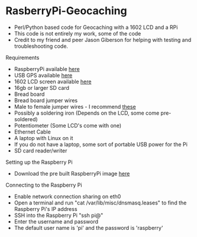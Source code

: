 RasberryPi-Geocaching
=====================

- Perl/Python based code for Geocaching with a 1602 LCD and a RPi 
- This code is not entirely my work, some of the code 
- Credit to my friend and peer Jason Giberson for helping with testing and troubleshooting code. 

Requirements
  - RaspberryPi available [here](http://www.amazon.com/RASPBERRY-MODEL-756-8308-Raspberry-Pi/dp/B009SQQF9C/ref=sr_1_1?ie=UTF8&qid=1404096520&sr=8-1&keywords=raspberry+pi)
  - USB GPS available [here](http://www.amazon.com/GlobalSat-BU-353-USB-GPS-Receiver/dp/B000PKX2KA/ref=sr_1_2?ie=UTF8&qid=1404094736&sr=8-2&keywords=usb+gps)
  - 1602 LCD screen available [here](http://www.amazon.com/microtivity-IM161-Module-White-Backlight/dp/B0059H60SK/ref=sr_1_1?ie=UTF8&qid=1404096445&sr=8-1&keywords=1602+lcd)
  - 16gb or larger SD card
  - Bread board 
  - Bread board jumper wires 
  - Male to female jumper wires - I recommend [these](http://www.amazon.com/Phantom-YoYo-dupont-cable-female/dp/B00A6SOGC4/ref=sr_1_1?ie=UTF8&qid=1404096663&sr=8-1&keywords=male+to+female+jumper+wire)
  - Possibly a soldering iron (Depends on the LCD, some come pre-soldered)
  - Potentiometer (Some LCD's come with one)
  - Ethernet Cable
  - A laptop with Linux on it
  - If you do not have a laptop, some sort of portable USB power for the Pi
  - SD card reader/writer

Setting up the Raspberry Pi
- Download the pre built RaspberryPi image [here]()


Connecting to the Raspberry Pi
- Enable network connection sharing on eth0
- Open a terminal and run "cat /var/lib/misc/dnsmasq.leases" to find the Raspberry Pi's IP address
- SSH into the Raspberry Pi "ssh pi@<IP of Pi>"
- Enter the username and password
- The default user name is 'pi' and the password is 'raspberry'
